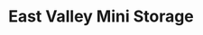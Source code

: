 ---
title: "East Valley Mini Storage"
url: /palisade/east-valley-mini-storage/
shop: storage rental
---